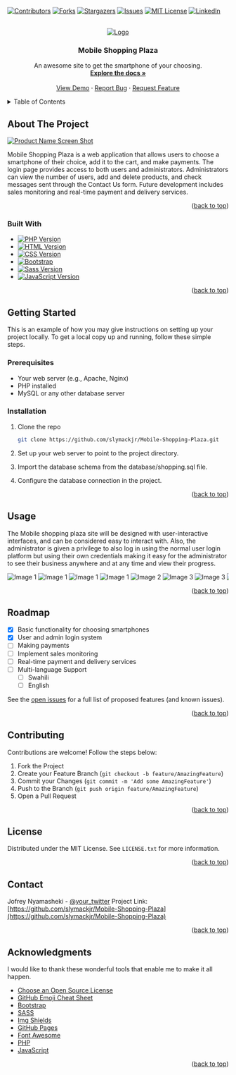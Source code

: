 <!-- Improved compatibility of back-to-top link: See: https://github.com/othneildrew/Best-README-Template/pull/73 -->
<a name="readme-top"></a>



<!-- PROJECT SHIELDS -->

[![Contributors][contributors-shield]][contributors-url]
[![Forks][forks-shield]][forks-url]
[![Stargazers][stars-shield]][stars-url]
[![Issues][issues-shield]][issues-url]
[![MIT License][license-shield]][license-url]
[![LinkedIn][linkedin-shield]][linkedin-url]



<!-- PROJECT LOGO -->
<br />
<div align="center">
  <a href="https://github.com/slymackjr/Mobile-Shopping-Plaza">
    <img src="screenshots/28.png" alt="Logo">
  </a>

  <h3 align="center">Mobile Shopping Plaza</h3>

  <p align="center">
    An awesome site to get the smartphone of your choosing.
    <br />
    <a href="https://github.com/slymackjr/Mobile-Shopping-Plaza"><strong>Explore the docs »</strong></a>
    <br />
    <br />
    <a href="https://github.com/slymackjr/Mobile-Shopping-Plaza">View Demo</a>
    ·
    <a href="https://github.com/slymackjr/Mobile-Shopping-Plaza/issues">Report Bug</a>
    ·
    <a href="https://github.com/slymackjr/Mobile-Shopping-Plaza/issues">Request Feature</a>
  </p>
</div>



<!-- TABLE OF CONTENTS -->
<details>
  <summary>Table of Contents</summary>
  <ol>
    <li>
      <a href="#about-the-project">About The Project</a>
      <ul>
        <li><a href="#built-with">Built With</a></li>
      </ul>
    </li>
    <li>
      <a href="#getting-started">Getting Started</a>
      <ul>
        <li><a href="#prerequisites">Prerequisites</a></li>
        <li><a href="#installation">Installation</a></li>
      </ul>
    </li>
    <li><a href="#usage">Usage</a></li>
    <li><a href="#roadmap">Roadmap</a></li>
    <li><a href="#contributing">Contributing</a></li>
    <li><a href="#license">License</a></li>
    <li><a href="#contact">Contact</a></li>
    <li><a href="#acknowledgments">Acknowledgments</a></li>
  </ol>
</details>



<!-- ABOUT THE PROJECT -->
## About The Project

[![Product Name Screen Shot][product-screenshot]](https://example.com)

Mobile Shopping Plaza is a web application that allows users to choose a smartphone of their choice, add it to the cart, and make payments. The login page provides access to both users and administrators. Administrators can view the number of users, add and delete products, and check messages sent through the Contact Us form. Future development includes sales monitoring and real-time payment and delivery services.

<p align="right">(<a href="#readme-top">back to top</a>)</p>



### Built With

* [![PHP Version][PHP-shield]][PHP-url]
* [![HTML Version][HTML-shield]][HTML-url]
* [![CSS Version][CSS-shield]][CSS-url]
* [![Bootstrap][Bootstrap.com]][Bootstrap-url]
* [![Sass Version][Sass-shield]][Sass-url]
* [![JavaScript Version][JavaScript-shield]][JavaScript-url]


<p align="right">(<a href="#readme-top">back to top</a>)</p>



<!-- GETTING STARTED -->
## Getting Started

This is an example of how you may give instructions on setting up your project locally. To get a local copy up and running, follow these simple steps.
### Prerequisites

* Your web server (e.g., Apache, Nginx)
* PHP installed
* MySQL or any other database server

### Installation

1. Clone the repo
   ```sh
   git clone https://github.com/slymackjr/Mobile-Shopping-Plaza.git
   ```
2. Set up your web server to point to the project directory.

3. Import the database schema from the database/shopping.sql file.

4. Configure the database connection in the project.

<p align="right">(<a href="#readme-top">back to top</a>)</p>
<!-- USAGE -->   

## Usage

The Mobile shopping plaza site will be designed with user-interactive interfaces,
 and can be considered easy to interact with. Also, the administrator is given 
a privilege to also log in using the normal user login platform but using their own
 credentials making it easy for the administrator to see their business anywhere and at any time 
and view their progress.


<div style="overflow-x: auto; white-space: nowrap;">
  <img src="screenshots/1.png" alt="Image 1" style="display: inline-block; max-width: 100%;">
  <img src="screenshots/2.png" alt="Image 1" style="display: inline-block; max-width: 100%;">
  <img src="screenshots/3.png" alt="Image 1" style="display: inline-block; max-width: 100%;">
  <img src="screenshots/4.png" alt="Image 1" style="display: inline-block; max-width: 100%;">
  <img src="screenshots/5.png" alt="Image 2" style="display: inline-block; max-width: 100%;">
  <img src="screenshots/6.png" alt="Image 3" style="display: inline-block; max-width: 100%;">
  <img src="screenshots/7.png" alt="Image 3" style="display: inline-block; max-width: 100%;">
  <img src="screenshots/8.png" alt="Image 3" style="display: inline-block; max-width: 100%;">
  <img src="screenshots/9.png" alt="Image 3" style="display: inline-block; max-width: 100%;">
  <img src="screenshots/10.png" alt="Image 3" style="display: inline-block; max-width: 100%;">
  <img src="screenshots/11.png" alt="Image 3" style="display: inline-block; max-width: 100%;">
  <img src="screenshots/12.png" alt="Image 3" style="display: inline-block; max-width: 100%;">
  <img src="screenshots/13.png" alt="Image 3" style="display: inline-block; max-width: 100%;">
  <img src="screenshots/14.png" alt="Image 3" style="display: inline-block; max-width: 100%;">  
  <img src="screenshots/15.png" alt="Image 3" style="display: inline-block; max-width: 100%;">
  <img src="screenshots/16.png" alt="Image 3" style="display: inline-block; max-width: 100%;">
  <img src="screenshots/17.png" alt="Image 3" style="display: inline-block; max-width: 100%;">
  <img src="screenshots/18.png" alt="Image 3" style="display: inline-block; max-width: 100%;">
  <img src="screenshots/19.png" alt="Image 3" style="display: inline-block; max-width: 100%;">
  <img src="screenshots/20.png" alt="Image 3" style="display: inline-block; max-width: 100%;">
  <img src="screenshots/21.png" alt="Image 3" style="display: inline-block; max-width: 100%;">
  <img src="screenshots/22.png" alt="Image 3" style="display: inline-block; max-width: 100%;">
  <img src="screenshots/23.png" alt="Image 3" style="display: inline-block; max-width: 100%;">
  <img src="screenshots/24.png" alt="Image 3" style="display: inline-block; max-width: 100%;">
  <img src="screenshots/25.png" alt="Image 3" style="display: inline-block; max-width: 100%;">
  <img src="screenshots/26.png" alt="Image 3" style="display: inline-block; max-width: 100%;">
  <img src="screenshots/27.png" alt="Image 3" style="display: inline-block; max-width: 100%;">

</div>

<p align="right">(<a href="#readme-top">back to top</a>)</p>



<!-- ROADMAP -->
## Roadmap

- [x] Basic functionality for choosing smartphones
- [x] User and admin login system
- [ ] Making payments
- [ ]  Implement sales monitoring
- [ ] Real-time payment and delivery services
- [ ] Multi-language Support
    - [ ] Swahili
    - [ ] English

See the [open issues](https://github.com/slymackjr/Mobile-Shopping-Plaza/issues) for a full list of proposed features (and known issues).

<p align="right">(<a href="#readme-top">back to top</a>)</p>



<!-- CONTRIBUTING -->
## Contributing

Contributions are welcome! Follow the steps below:

1. Fork the Project
2. Create your Feature Branch (`git checkout -b feature/AmazingFeature`)
3. Commit your Changes (`git commit -m 'Add some AmazingFeature'`)
4. Push to the Branch (`git push origin feature/AmazingFeature`)
5. Open a Pull Request

<p align="right">(<a href="#readme-top">back to top</a>)</p>



<!-- LICENSE -->
## License

Distributed under the MIT License. See `LICENSE.txt` for more information.

<p align="right">(<a href="#readme-top">back to top</a>)</p>



<!-- CONTACT -->
## Contact

Jofrey Nyamasheki - [@your_twitter](https://twitter.com/your_username) 
Project Link: [https://github.com/slymackjr/Mobile-Shopping-Plaza](https://github.com/slymackjr/Mobile-Shopping-Plaza)

<p align="right">(<a href="#readme-top">back to top</a>)</p>



<!-- ACKNOWLEDGMENTS -->
## Acknowledgments

I would like to thank these wonderful tools that enable me to make it all happen.

* [Choose an Open Source License](https://choosealicense.com)
* [GitHub Emoji Cheat Sheet](https://www.webpagefx.com/tools/emoji-cheat-sheet)
* [Bootstrap](https://getbootstrap.com/)
* [SASS](https://sass-lang.com/)
* [Img Shields](https://shields.io)
* [GitHub Pages](https://pages.github.com)
* [Font Awesome](https://fontawesome.com)
* [PHP](https://www.php.net/)
* [JavaScript](https://www.javascript.com/)

<p align="right">(<a href="#readme-top">back to top</a>)</p>



<!-- MARKDOWN LINKS & IMAGES -->
<!-- https://www.markdownguide.org/basic-syntax/#reference-style-links -->
[contributors-shield]: https://img.shields.io/github/contributors/slymackjr/Mobile-Shopping-Plaza.svg?style=for-the-badge&color=4EA94B
[contributors-url]: https://github.com/slymackjr/Mobile-Shopping-Plaza/graphs/contributors
[forks-shield]: https://img.shields.io/github/forks/slymackjr/Mobile-Shopping-Plaza.svg?style=for-the-badge
[forks-url]: https://github.com/slymackjr/Mobile-Shopping-Plaza/network/members
[stars-shield]: https://img.shields.io/github/stars/slymackjr/Mobile-Shopping-Plaza.svg?style=for-the-badge
[stars-url]: https://github.com/slymackjr/Mobile-Shopping-Plaza/stargazers
[issues-shield]: https://img.shields.io/github/issues/slymackjr/Mobile-Shopping-Plaza.svg?style=for-the-badge
[issues-url]: https://github.com/slymackjr/Mobile-Shopping-Plaza/issues
[license-shield]: https://img.shields.io/github/license/slymackjr/Mobile-Shopping-Plaza.svg?style=for-the-badge
[license-url]: https://github.com/slymackjr/Mobile-Shopping-Plaza/blob/master/LICENSE.txt
[linkedin-shield]: https://img.shields.io/badge/-LinkedIn-black.svg?style=for-the-badge&logo=linkedin&colorB=555
[linkedin-url]: https://linkedin.com/in/othneildrew
[product-screenshot]: screenshots/28.png
[Laravel.com]: https://img.shields.io/badge/Laravel-FF2D20?style=for-the-badge&logo=laravel&logoColor=white
[Laravel-url]: https://laravel.com
[Bootstrap.com]: https://img.shields.io/badge/Bootstrap-563D7C?style=for-the-badge&logo=bootstrap&logoColor=white
[Bootstrap-url]: https://getbootstrap.com
[Sass-shield]: https://img.shields.io/badge/Sass-v1.47.0-CC6699?style=for-the-badge&logo=sass&logoColor=white
[Sass-url]: https://sass-lang.com/
[HTML-shield]: https://img.shields.io/badge/HTML-v5-E34F26?style=for-the-badge&logo=html5&logoColor=white
[HTML-url]: https://developer.mozilla.org/en-US/docs/Web/HTML
[PHP-shield]: https://img.shields.io/badge/PHP-v8.0-777BB4?style=for-the-badge&logo=php&logoColor=white
[PHP-url]: https://www.php.net/
[CSS-shield]: https://img.shields.io/badge/CSS-v3-1572B6?style=for-the-badge&logo=css3&logoColor=white
[CSS-url]: https://developer.mozilla.org/en-US/docs/Web/CSS
[JavaScript-shield]: https://img.shields.io/badge/JavaScript-ES6-F7DF1E?style=for-the-badge&logo=javascript&logoColor=black
[JavaScript-url]: https://developer.mozilla.org/en-US/docs/Web/JavaScript


